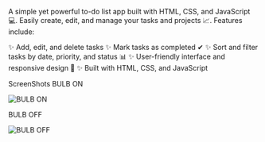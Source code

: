 
A simple yet powerful to-do list app built with HTML, CSS, and JavaScript 💻. 
Easily create, edit, and manage your tasks and projects 📈. 
Features include:

✨ Add, edit, and delete tasks
✨ Mark tasks as completed ✔
✨ Sort and filter tasks by date, priority, and status 📊
✨ User-friendly interface and responsive design 📱
✨ Built with HTML, CSS, and JavaScript

ScreenShots
BULB ON

![BULB ON](https://github.com/user-attachments/assets/f709c8d6-4d35-4501-b64e-d272b7a29181)

BULB OFF

![BULB OFF](https://github.com/user-attachments/assets/26d495d6-b2c8-4c92-909f-fb823d3ef2cf)

